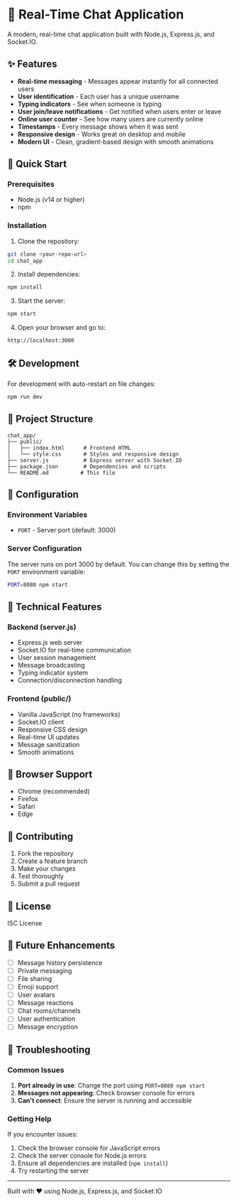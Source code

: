 # 💬 Real-Time Chat Application

A modern, real-time chat application built with Node.js, Express.js, and Socket.IO.

## ✨ Features

- **Real-time messaging** - Messages appear instantly for all connected users
- **User identification** - Each user has a unique username
- **Typing indicators** - See when someone is typing
- **User join/leave notifications** - Get notified when users enter or leave
- **Online user counter** - See how many users are currently online
- **Timestamps** - Every message shows when it was sent
- **Responsive design** - Works great on desktop and mobile
- **Modern UI** - Clean, gradient-based design with smooth animations

## 🚀 Quick Start

### Prerequisites
- Node.js (v14 or higher)
- npm

### Installation

1. Clone the repository:
```bash
git clone <your-repo-url>
cd chat_app
```

2. Install dependencies:
```bash
npm install
```

3. Start the server:
```bash
npm start
```

4. Open your browser and go to:
```
http://localhost:3000
```

## 🛠️ Development

For development with auto-restart on file changes:

```bash
npm run dev
```

## 📁 Project Structure

```
chat_app/
├── public/
│   ├── index.html      # Frontend HTML
│   └── style.css       # Styles and responsive design
├── server.js           # Express server with Socket.IO
├── package.json        # Dependencies and scripts
└── README.md          # This file
```

## 🔧 Configuration

### Environment Variables

- `PORT` - Server port (default: 3000)

### Server Configuration

The server runs on port 3000 by default. You can change this by setting the `PORT` environment variable:

```bash
PORT=8080 npm start
```

## 🌟 Technical Features

### Backend (server.js)
- Express.js web server
- Socket.IO for real-time communication
- User session management
- Message broadcasting
- Typing indicator system
- Connection/disconnection handling

### Frontend (public/)
- Vanilla JavaScript (no frameworks)
- Socket.IO client
- Responsive CSS design
- Real-time UI updates
- Message sanitization
- Smooth animations

## 📱 Browser Support

- Chrome (recommended)
- Firefox
- Safari
- Edge

## 🤝 Contributing

1. Fork the repository
2. Create a feature branch
3. Make your changes
4. Test thoroughly
5. Submit a pull request

## 📝 License

ISC License

## 🚀 Future Enhancements

- [ ] Message history persistence
- [ ] Private messaging
- [ ] File sharing
- [ ] Emoji support
- [ ] User avatars
- [ ] Message reactions
- [ ] Chat rooms/channels
- [ ] User authentication
- [ ] Message encryption

## 🐛 Troubleshooting

### Common Issues

1. **Port already in use**: Change the port using `PORT=8080 npm start`
2. **Messages not appearing**: Check browser console for errors
3. **Can't connect**: Ensure the server is running and accessible

### Getting Help

If you encounter issues:
1. Check the browser console for JavaScript errors
2. Check the server console for Node.js errors
3. Ensure all dependencies are installed (`npm install`)
4. Try restarting the server

---

Built with ❤️ using Node.js, Express.js, and Socket.IO
